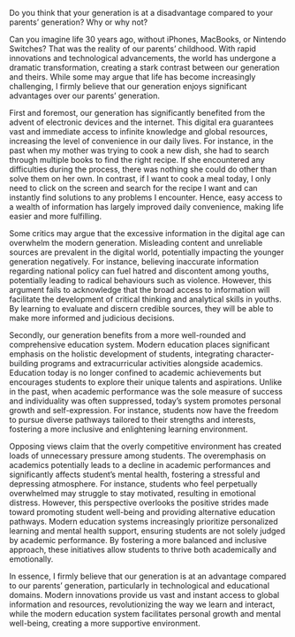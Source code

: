 Do you think that your generation is at a disadvantage compared to your parents’ generation? Why or why not?

Can you imagine life 30 years ago, without iPhones, MacBooks, or Nintendo Switches? That was the reality of our parents’ childhood. With rapid innovations and technological advancements, the world has undergone a dramatic transformation, creating a stark contrast between our generation and theirs. While some may argue that life has become increasingly challenging, I firmly believe that our generation enjoys significant advantages over our parents’ generation.

First and foremost, our generation has significantly benefited from the advent of electronic devices and the internet. This digital era guarantees vast and immediate access to infinite knowledge and global resources, increasing the level of convenience in our daily lives. For instance, in the past when my mother was trying to cook a new dish, she had to search through multiple books to find the right recipe. If she encountered any difficulties during the process, there was nothing she could do other than solve them on her own. In contrast, if I want to cook a meal today, I only need to click on the screen and search for the recipe I want and can instantly find solutions to any problems I encounter. Hence, easy access to a wealth of information has largely improved daily convenience, making life easier and more fulfilling.

Some critics may argue that the excessive information in the digital age can overwhelm the modern generation. Misleading content and unreliable sources are prevalent in the digital world, potentially impacting the younger generation negatively. For instance, believing inaccurate information regarding national policy can fuel hatred and discontent among youths, potentially leading to radical behaviours such as violence. However, this argument fails to acknowledge that the broad access to information will facilitate the development of critical thinking and analytical skills in youths. By learning to evaluate and discern credible sources, they will be able to make more informed and judicious decisions.

Secondly, our generation benefits from a more well-rounded and comprehensive education system. Modern education places significant emphasis on the holistic development of students, integrating character-building programs and extracurricular activities alongside academics. Education today is no longer confined to academic achievements but encourages students to explore their unique talents and aspirations. Unlike in the past, when academic performance was the sole measure of success and individuality was often suppressed, today’s system promotes personal growth and self-expression. For instance, students now have the freedom to pursue diverse pathways tailored to their strengths and interests, fostering a more inclusive and enlightening learning environment.

Opposing views claim that the overly competitive environment has created loads of unnecessary pressure among students. The overemphasis on academics potentially leads to a decline in academic performances and significantly affects student’s mental health, fostering a stressful and depressing atmosphere. For instance, students who feel perpetually overwhelmed may struggle to stay motivated, resulting in emotional distress. However, this perspective overlooks the positive strides made toward promoting student well-being and providing alternative education pathways. Modern education systems increasingly prioritize personalized learning and mental health support, ensuring students are not solely judged by academic performance. By fostering a more balanced and inclusive approach, these initiatives allow students to thrive both academically and emotionally.

In essence, I firmly believe that our generation is at an advantage compared to our parents’ generation, particularly in technological and educational domains. Modern innovations provide us vast and instant access to global information and resources, revolutionizing the way we learn and interact, while the modern education system facilitates personal growth and mental well-being, creating a more supportive environment.
